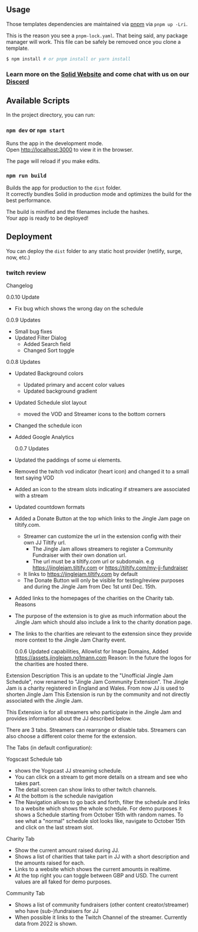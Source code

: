 ## Usage

Those templates dependencies are maintained via [pnpm](https://pnpm.io) via `pnpm up -Lri`.

This is the reason you see a `pnpm-lock.yaml`. That being said, any package manager will work. This file can be safely
be removed once you clone a template.

```bash
$ npm install # or pnpm install or yarn install
```

### Learn more on the [Solid Website](https://solidjs.com) and come chat with us on our [Discord](https://discord.com/invite/solidjs)

## Available Scripts

In the project directory, you can run:

### `npm dev` or `npm start`

Runs the app in the development mode.<br>
Open [http://localhost:3000](http://localhost:3000) to view it in the browser.

The page will reload if you make edits.<br>

### `npm run build`

Builds the app for production to the `dist` folder.<br>
It correctly bundles Solid in production mode and optimizes the build for the best performance.

The build is minified and the filenames include the hashes.<br>
Your app is ready to be deployed!

## Deployment

You can deploy the `dist` folder to any static host provider (netlify, surge, now, etc.)

### twitch review

Changelog

0.0.10
Update 
  - Fix bug which shows the wrong day on the schedule

0.0.9
Updates
- Small bug fixes
- Updated Filter Dialog
  - Added Search field
  - Changed Sort toggle

0.0.8
Updates

- Updated Background colors
  - Updated primary and accent color values
  - Updated background gradient
- Updated Schedule slot layout
  - moved the VOD and Streamer icons to the bottom corners
- Changed the schedule icon
- Added Google Analytics

  0.0.7
  Updates

- Updated the paddings of some ui elements.
- Removed the twitch vod indicator (heart icon) and changed it to a small text saying VOD
- Added an icon to the stream slots indicating if streamers are associated with a stream
- Updated countdown formats
- Added a Donate Button at the top which links to the Jingle Jam page on tiltify.com.
  - Streamer can customize the url in the extension config with their own JJ Tiltify url.
    - The Jingle Jam allows streamers to register a Community Fundraiser with their own donation url.
    - The url must be a tiltify.com url or subdomain. e.g https://jinglejam.tiltify.com
      or https://tiltify.com/my-jj-fundraiser
  - It links to https://jinglejam.tiltify.com by default
  - The Donate Button will only be visible for testing/review purposes and during the Jingle Jam from Dec 1st until
    Dec. 15th.
- Added links to the homepages of the charities on the Charity tab.
  Reasons
- The purpose of the extension is to give as much information about the Jingle Jam which should also include a link to
  the charity donation page.
- The links to the charities are relevant to the extension since they provide more context to the Jingle Jam Charity
  event.

  0.0.6
  Updated capabilities, Allowlist for Image Domains, Added https://assets.jinglejam.no1mann.com
  Reason: In the future the logos for the charities are hosted there.

Extension Description
This is an update to the "Unofficial Jingle Jam Schedule", now renamed to "Jingle Jam Community Extension".
The Jingle Jam is a charity registered in England and Wales.
From now JJ is used to shorten Jingle Jam
This Extension is run by the community and not directly associated with the Jingle Jam.

This Extension is for all streamers who participate in the Jingle Jam and provides information about the JJ described
below.

There are 3 tabs.
Streamers can rearrange or disable tabs.
Streamers can also choose a different color theme for the extension.

The Tabs (in default configuration):

Yogscast Schedule tab

- shows the Yogscast JJ streaming schedule.
- You can click on a stream to get more details on a stream and see who takes part.
- The detail screen can show links to other twitch channels.
- At the bottom is the schedule navigation
- The Navigation allows to go back and forth, filter the schedule and links to a website which shows the whole schedule.
  For demo purposes it shows a Schedule starting from October 15th with random names.
  To see what a "normal" schedule slot looks like, navigate to October 15th and click on the last stream slot.

Charity Tab

- Show the current amount raised during JJ.
- Shows a list of charities that take part in JJ with a short description and the amounts raised for each.
- Links to a website which shows the current amounts in realtime.
- At the top right you can toggle between GBP and USD.
  The current values are all faked for demo purposes.

Community Tab

- Shows a list of community fundraisers (other content creator/streamer) who have (sub-)fundraisers for JJ
- When possible it links to the Twitch Channel of the streamer.
  Currently data from 2022 is shown.
